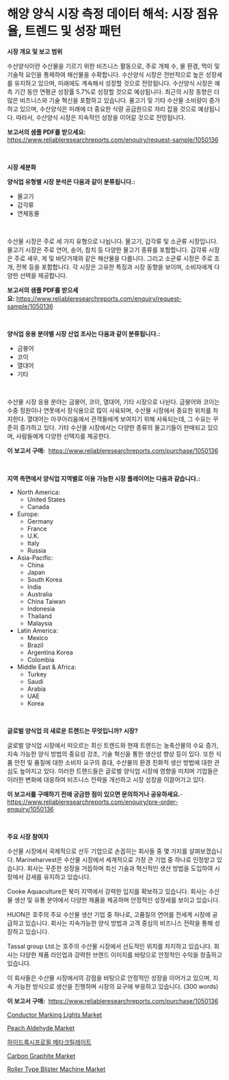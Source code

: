 <p><h1>해양 양식 시장 측정 데이터 해석: 시장 점유율, 트렌드 및 성장 패턴</h1></p><p><strong>시장 개요 및 보고 범위</strong></p>
<p><p>수산양식이란 수산물을 기르기 위한 비즈니스 활동으로, 주로 개체 수, 물 환경, 먹이 및 기술적 요인을 통제하여 해산물을 수확합니다. 수산양식 시장은 전반적으로 높은 성장세를 유지하고 있으며, 미래에도 계속해서 성장할 것으로 전망됩니다. 수산양식 시장은 예측 기간 동안 연평균 성장률 5.7%로 성장할 것으로 예상됩니다. 최근의 시장 동향은 더 많은 비즈니스와 기술 혁신을 포함하고 있습니다. 물고기 및 기타 수산물 소비량이 증가하고 있으며, 수산양식은 미래에 더 중요한 식량 공급원으로 자리 잡을 것으로 예상됩니다. 따라서, 수산양식 시장은 지속적인 성장을 이어갈 것으로 전망됩니다.</p></p>
<p><strong>보고서의 샘플 PDF를 받으세요:</strong> <a href="https://www.reliableresearchreports.com/enquiry/request-sample/1050136">https://www.reliableresearchreports.com/enquiry/request-sample/1050136</a></p>
<p>&nbsp;</p>
<p><strong>시장 세분화</strong></p>
<p><strong>양식업 유형별 시장 분석은 다음과 같이 분류됩니다.:</strong></p>
<p><ul><li>물고기</li><li>갑각류</li><li>연체동물</li></ul></p>
<p>&nbsp;</p>
<p><p>수산물 시장은 주로 세 가지 유형으로 나뉩니다. 물고기, 갑각류 및 소균류 시장입니다. 물고기 시장은 주로 연어, 송어, 참치 등 다양한 물고기 종류를 포함합니다. 갑각류 시장은 주로 새우, 게 및 바닷가재와 같은 해산물을 다룹니다. 그리고 소균류 시장은 주로 조개, 전복 등을 포함합니다. 각 시장은 고유한 특징과 시장 동향을 보이며, 소비자에게 다양한 선택을 제공합니다.</p></p>
<p><strong>보고서의 샘플 PDF를 받으세요:</strong>&nbsp;<a href="https://www.reliableresearchreports.com/enquiry/request-sample/1050136">https://www.reliableresearchreports.com/enquiry/request-sample/1050136</a></p>
<p>&nbsp;</p>
<p><strong> 양식업 응용 분야별 시장 산업 조사는 다음과 같이 분류됩니다.:</strong></p>
<p><ul><li>금붕어</li><li>코이</li><li>열대어</li><li>기타</li></ul></p>
<p>&nbsp;</p>
<p><p>수산물 시장 응용 분야는 금붕어, 코이, 열대어, 기타 시장으로 나뉜다. 금붕어와 코이는 수중 정원이나 연못에서 장식용으로 많이 사육되며, 수산물 시장에서 중요한 위치를 차지한다. 열대어는 아쿠아리움에서 관객들에게 보여지기 위해 사육되는데, 그 수요는 꾸준히 증가하고 있다. 기타 수산물 시장에서는 다양한 종류의 물고기들이 판매되고 있으며, 사람들에게 다양한 선택지를 제공한다.</p></p>
<p><strong>이 보고서 구매:</strong>&nbsp; <a href="https://www.reliableresearchreports.com/purchase/1050136">https://www.reliableresearchreports.com/purchase/1050136</a></p>
<p>&nbsp;</p>
<p><strong>지역 측면에서 양식업 지역별로 이용 가능한 시장 플레이어는 다음과 같습니다.:</strong></p>
<p><ul>
    <li>
        North America:
        <ul>
            <li>United States</li>
            <li>Canada</li>
        </ul>
    </li>
    <li>
        Europe:
        <ul>
            <li>Germany</li>
            <li>France</li>
            <li>U.K.</li>
            <li>Italy</li>
            <li>Russia</li>
        </ul>
    </li>
    <li>
        Asia-Pacific:
        <ul>
            <li>China</li>
            <li>Japan</li>
            <li>South Korea</li>
            <li>India</li>
            <li>Australia</li>
            <li>China Taiwan</li>
            <li>Indonesia</li>
            <li>Thailand</li>
            <li>Malaysia</li>
        </ul>
    </li>
    <li>
        Latin America:
        <ul>
            <li>Mexico</li>
            <li>Brazil</li>
            <li>Argentina Korea</li>
            <li>Colombia</li>
        </ul>
    </li>
    <li>
        Middle East & Africa:
        <ul>
            <li>Turkey</li>
            <li>Saudi</li>
            <li>Arabia</li>
            <li>UAE</li>
            <li>Korea</li>
        </ul>
    </li>
    </ul></p>
<p>&nbsp;</p>
<p><strong>글로벌 양식업 의 새로운 트렌드는 무엇입니까? 시장?</strong></p>
<p><p>글로벌 양식업 시장에서 떠오르는 최신 트렌드와 현재 트렌드는 농축산물의 수요 증가, 지속 가능한 양식 방법의 중요성 강조, 기술 혁신을 통한 생산성 향상 등이 있다. 또한 식품 안전 및 품질에 대한 소비자 요구의 증대, 수산물의 환경 친화적 생산 방법에 대한 관심도 높아지고 있다. 이러한 트렌드들은 글로벌 양식업 시장에 영향을 미치며 기업들은 이러한 변화에 대응하여 비즈니스 전략을 개선하고 시장 성장을 이끌어가고 있다.</p></p>
<p><strong>이 보고서를 구매하기 전에 궁금한 점이 있으면 문의하거나 공유하세요.</strong>- <a href="https://www.reliableresearchreports.com/enquiry/pre-order-enquiry/1050136">https://www.reliableresearchreports.com/enquiry/pre-order-enquiry/1050136</a></p>
<p>&nbsp;</p>
<p><strong>주요 시장 참여자</strong></p>
<p><p>수산물 시장에서 국제적으로 선두 기업으로 손꼽히는 회사들 중 몇 가지를 살펴보겠습니다. Marineharvest은 수산물 시장에서 세계적으로 가장 큰 기업 중 하나로 인정받고 있습니다. 회사는 꾸준한 성장을 거듭하며 최신 기술과 혁신적인 생산 방법을 도입하여 시장에서 강세를 유지하고 있습니다.</p><p>Cooke Aquaculture은 북미 지역에서 강력한 입지를 확보하고 있습니다. 회사는 수산물 생산 및 유통 분야에서 다양한 제품을 제공하며 안정적인 성장세를 보이고 있습니다.</p><p>HUON은 호주의 주요 수산물 생산 기업 중 하나로, 고품질의 연어를 전세계 시장에 공급하고 있습니다. 회사는 지속가능한 양식 방법과 고객 중심의 비즈니스 전략을 통해 성장하고 있습니다.</p><p>Tassal group Ltd.는 호주의 수산물 시장에서 선도적인 위치를 차지하고 있습니다. 회사는 다양한 제품 라인업과 강력한 브랜드 이미지를 바탕으로 안정적인 수익을 창출하고 있습니다.</p><p>이 회사들은 수산물 시장에서의 강점을 바탕으로 안정적인 성장을 이어가고 있으며, 지속 가능한 방식으로 생산을 진행하며 시장의 요구에 부응하고 있습니다. (300 words)</p></p>
<p><strong>이 보고서 구매:</strong>&nbsp;&nbsp;<a href="https://www.reliableresearchreports.com/purchase/1050136">https://www.reliableresearchreports.com/purchase/1050136</a></p>
<p><p><a href="https://issuu.com/reportprime-2/docs/conductor-marking-lights-market-size-2030.pptx">Conductor Marking Lights Market</a></p><p><a href="https://view.publitas.com/reportprime-1/peach-aldehyde-market-size-market-trends-and-growth-outlook-forecasted-for-period-from-2023-to-2030/">Peach Aldehyde Market</a></p><p><a href="https://github.com/hxzi07639916/Market-Research-Report-List-1/blob/main/5387247188286.md">하이드록시프로필 메타크릴레이트</a></p><p><a href="https://woozy-pyroraptor-a1f.notion.site/Carbon-Graphite-Market-Growth-Market-Trends-COVID-19-Impact-and-Forecasts-for-period-from-2024--4f87c57b641c4e27958c690297edc293">Carbon Graphite Market</a></p><p><a href="https://issuu.com/reportprime-2/docs/roller-type-blister-machine-market-size-2030.pptx">Roller Type Blister Machine Market</a></p></p>
